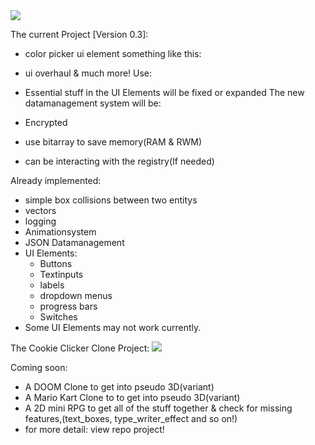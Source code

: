 <img src="https://justusdeckerde.wordpress.com/wp-content/uploads/2025/04/engine_roadmap.png">

The current Project [Version 0.3]:
- color picker ui element something like this:

- ui overhaul
& much more!
Use:
- Essential stuff in the UI Elements will be fixed or expanded
The new datamanagement system will be:
- Encrypted
- use bitarray to save memory(RAM & RWM)
- can be interacting with the registry(If needed)
    

Already implemented:
- simple box collisions between two entitys
- vectors
- logging
- Animationsystem
- JSON Datamanagement
- UI Elements:
    - Buttons
    - Textinputs
    - labels
    - dropdown menus
    - progress bars
    - Switches
- Some UI Elements may not work currently.

The Cookie Clicker Clone Project:
<img src="https://justusdeckerde.wordpress.com/wp-content/uploads/2025/04/cookie_clicker_clone_project-1.png">

Coming soon: 

- A DOOM Clone to get into pseudo 3D(variant)
- A Mario Kart Clone to to get into pseudo 3D(variant)
- A 2D mini RPG to get all of the stuff together & check for missing features,(text_boxes, type_writer_effect and so on!)
- for more detail: view repo project!